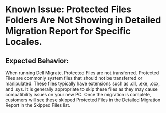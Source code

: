 <h1>Known Issue: Protected Files Folders Are Not Showing in Detailed Migration Report for Specific Locales.
</h1>
<h2>Expected Behavior:</h2>
<p>When running Dell Migrate, Protected Files are not transferred.
Protected Files are commonly system files that should not be transferred or manipulated. These files typically have extensions such as .dll, .exe, .ocx, and .sys. It is generally appropriate to skip these files as they may cause compatibility issues on your new PC.
Once the migration is complete, customers will see these skipped Protected Files in the Detailed Migration Report in the Skipped Files list.
</p>
